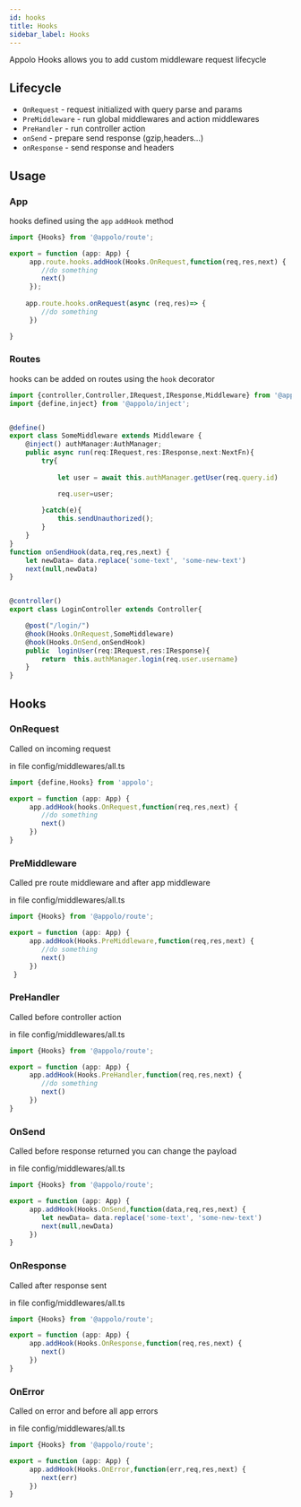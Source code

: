 ```yaml
---
id: hooks
title: Hooks
sidebar_label: Hooks
---
```

Appolo Hooks allows you to add custom middleware request lifecycle

## Lifecycle

- `OnRequest` - request initialized with query parse and params
- `PreMiddleware` - run global middlewares and action middlewares
- `PreHandler` - run controller action
- `onSend` - prepare send response (gzip,headers...)
- `onResponse` - send response and headers

## Usage
### App
hooks defined using the `app` `addHook` method
```typescript
import {Hooks} from '@appolo/route';

export = function (app: App) {
     app.route.hooks.addHook(Hooks.OnRequest,function(req,res,next) {
        //do something
        next()
     });
    
    app.route.hooks.onRequest(async (req,res)=> {
        //do something
     })

}
```
### Routes
hooks can be added on routes using the `hook` decorator
```typescript
import {controller,Controller,IRequest,IResponse,Middleware} from '@appolo/route';
import {define,inject} from '@appolo/inject';


@define()
export class SomeMiddleware extends Middleware {
    @inject() authManager:AuthManager;
    public async run(req:IRequest,res:IResponse,next:NextFn){
        try{
            
            let user = await this.authManager.getUser(req.query.id)

            req.user=user;
            
        }catch(e){
            this.sendUnauthorized();
        }
    }
}
function onSendHook(data,req,res,next) {
    let newData= data.replace('some-text', 'some-new-text')
    next(null,newData)
}


@controller()
export class LoginController extends Controller{

    @post("/login/")
    @hook(Hooks.OnRequest,SomeMiddleware)
    @hook(Hooks.OnSend,onSendHook)
    public  loginUser(req:IRequest,res:IResponse){
        return  this.authManager.login(req.user.username)
    }
}
```


## Hooks
### OnRequest
Called on incoming request

in file config/middlewares/all.ts
```typescript
import {define,Hooks} from 'appolo';

export = function (app: App) {
     app.addHook(hooks.OnRequest,function(req,res,next) {
        //do something
        next()
     })
}
```
### PreMiddleware
Called pre route middleware and after app middleware

in file config/middlewares/all.ts
```typescript
import {Hooks} from '@appolo/route';

export = function (app: App) {
     app.addHook(Hooks.PreMiddleware,function(req,res,next) {
        //do something
        next()
     })
 }  
```

### PreHandler
Called before controller action

in file config/middlewares/all.ts
```typescript
import {Hooks} from '@appolo/route';

export = function (app: App) {
     app.addHook(Hooks.PreHandler,function(req,res,next) {
        //do something
        next()
     })
}
```

### OnSend
Called before response returned you can change the payload

in file config/middlewares/all.ts
```typescript
import {Hooks} from '@appolo/route';

export = function (app: App) {
     app.addHook(Hooks.OnSend,function(data,req,res,next) {
        let newData= data.replace('some-text', 'some-new-text')
        next(null,newData)
     })
}
```

### OnResponse
Called after response sent

in file config/middlewares/all.ts
```typescript
import {Hooks} from '@appolo/route';

export = function (app: App) {
     app.addHook(Hooks.OnResponse,function(req,res,next) {
        next()
     })
}
```

### OnError
Called on error and before all app errors

in file config/middlewares/all.ts
```typescript
import {Hooks} from '@appolo/route';

export = function (app: App) {
     app.addHook(Hooks.OnError,function(err,req,res,next) {
        next(err)
     })
}
```

